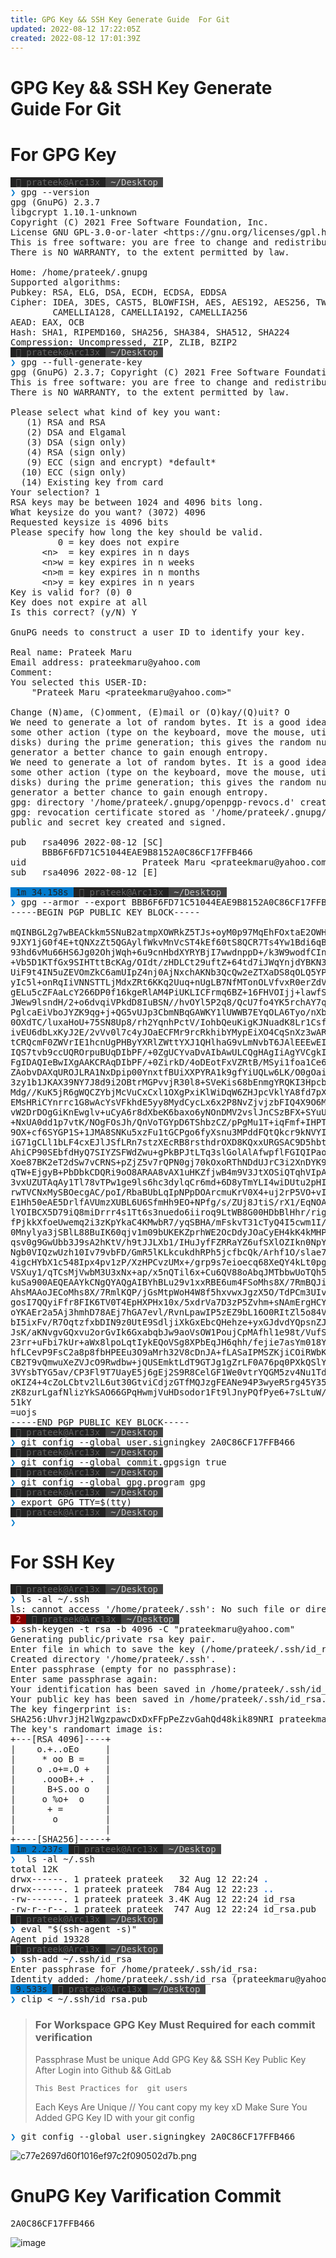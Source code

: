 ```yaml
---
title: GPG Key && SSH Key Generate Guide  For Git
updated: 2022-08-12 17:22:05Z
created: 2022-08-12 17:01:39Z
---
```

# GPG Key && SSH Key Generate Guide  For Git

# For GPG Key

<pre><span style="background-color:#222222"><font color="#666666">  prateek@Arc13x </font></span><span style="background-color:#444444"><font color="#CCCCCC"> ~/Desktop </font></span>
<font color="#007ACC">❯ </font>gpg --version
gpg (GnuPG) 2.3.7
libgcrypt 1.10.1-unknown
Copyright (C) 2021 Free Software Foundation, Inc.
License GNU GPL-3.0-or-later &lt;https://gnu.org/licenses/gpl.html&gt;
This is free software: you are free to change and redistribute it.
There is NO WARRANTY, to the extent permitted by law.

Home: /home/prateek/.gnupg
Supported algorithms:
Pubkey: RSA, ELG, DSA, ECDH, ECDSA, EDDSA
Cipher: IDEA, 3DES, CAST5, BLOWFISH, AES, AES192, AES256, TWOFISH,
        CAMELLIA128, CAMELLIA192, CAMELLIA256
AEAD: EAX, OCB
Hash: SHA1, RIPEMD160, SHA256, SHA384, SHA512, SHA224
Compression: Uncompressed, ZIP, ZLIB, BZIP2
<span style="background-color:#222222"><font color="#666666">  prateek@Arc13x </font></span><span style="background-color:#444444"><font color="#CCCCCC"> ~/Desktop </font></span>
<font color="#007ACC">❯ </font>gpg --full-generate-key
gpg (GnuPG) 2.3.7; Copyright (C) 2021 Free Software Foundation, Inc.
This is free software: you are free to change and redistribute it.
There is NO WARRANTY, to the extent permitted by law.

Please select what kind of key you want:
   (1) RSA and RSA
   (2) DSA and Elgamal
   (3) DSA (sign only)
   (4) RSA (sign only)
   (9) ECC (sign and encrypt) *default*
  (10) ECC (sign only)
  (14) Existing key from card
Your selection? 1
RSA keys may be between 1024 and 4096 bits long.
What keysize do you want? (3072) 4096
Requested keysize is 4096 bits
Please specify how long the key should be valid.
         0 = key does not expire
      &lt;n&gt;  = key expires in n days
      &lt;n&gt;w = key expires in n weeks
      &lt;n&gt;m = key expires in n months
      &lt;n&gt;y = key expires in n years
Key is valid for? (0) 0
Key does not expire at all
Is this correct? (y/N) Y

GnuPG needs to construct a user ID to identify your key.

Real name: Prateek Maru
Email address: prateekmaru@yahoo.com
Comment: 
You selected this USER-ID:
    &quot;Prateek Maru &lt;prateekmaru@yahoo.com&gt;&quot;

Change (N)ame, (C)omment, (E)mail or (O)kay/(Q)uit? O
We need to generate a lot of random bytes. It is a good idea to perform
some other action (type on the keyboard, move the mouse, utilize the
disks) during the prime generation; this gives the random number
generator a better chance to gain enough entropy.
We need to generate a lot of random bytes. It is a good idea to perform
some other action (type on the keyboard, move the mouse, utilize the
disks) during the prime generation; this gives the random number
generator a better chance to gain enough entropy.
gpg: directory &apos;/home/prateek/.gnupg/openpgp-revocs.d&apos; created
gpg: revocation certificate stored as &apos;/home/prateek/.gnupg/openpgp-revocs.d/BBB6F6FD71C51044EAE9B8152A0C86CF17FFB466.rev&apos;
public and secret key created and signed.

pub   rsa4096 2022-08-12 [SC]
      BBB6F6FD71C51044EAE9B8152A0C86CF17FFB466
uid                      Prateek Maru &lt;prateekmaru@yahoo.com&gt;
sub   rsa4096 2022-08-12 [E]

<span style="background-color:#007ACC"><font color="#222222"> 1m 34.158s </font></span><span style="background-color:#222222"><font color="#666666">  prateek@Arc13x </font></span><span style="background-color:#444444"><font color="#CCCCCC"> ~/Desktop </font></span>
<font color="#007ACC">❯ </font>gpg --armor --export BBB6F6FD71C51044EAE9B8152A0C86CF17FFB466
-----BEGIN PGP PUBLIC KEY BLOCK-----

mQINBGL2g7wBEACkkm5SNuB2atmpXOWRkZ5TJs+oyM0p97MqEhFOxtaE2OWHIWhi
9JXY1jG0f4E+tQNXzZt5QGAylfWkvMnVcST4kEf60tS8QCR7Ts4Yw1Bdi6qBRWzd
93hd6vMu66HS6Jg02OhjWqh+6u9cnHbdXYRYBjI7wwdnppD+/k3W9wodfCInWEHC
+Vb5D1KTfGx9SIHTttBcKAg/OIdt/zHDLCt29uftZ+64td7iJWqYnjdYBKN367Zr
UiF9t4IN5uZEVOmZkC6amUIpZ4nj0AjNxchAKNb3QcQw2eZTXaDS8qOLQ5YP0q93
yIc5l+onRqIiVNNSTTLjMdxZRt6KKq2Uuq+nUgLB7NfMTonOLVfvxR0erZdVsoJ3
gELu5cZFAaLcY266DP0f16kgeRlAM4PiUKLICFrmq6BZ+16FHVOIjj+lawfSBSSv
JWew9lsndH/2+o6dvqiVPkdD8IuBSN//hvOYl5P2q8/QcU7fo4YK5rchAY7q4L7m
PglcaEiVboJYZK9qg+j+QG5vUJp3CbmNBqGAWKY1lUWWB7EYqOLA6Tyo/nXbKloo
0OXdTC/luxaHoU+75SN8Up8/rh2YqnhPctV/IohbQeuKigKJNuadK8Lr1CsfOB15
ivEU6dbLxKyJ2E/2vVv0l7c4yJOaECFMr9rcRkhibYMypEiXO4CqSnXz3wARAQAB
tCRQcmF0ZWVrIE1hcnUgPHByYXRlZWttYXJ1QHlhaG9vLmNvbT6JAlEEEwEIADsW
IQS7tvb9ccUQROrpuBUqDIbPF/+0ZgUCYvaDvAIbAwULCQgHAgIiAgYVCgkICwIE
FgIDAQIeBwIXgAAKCRAqDIbPF/+0ZirkD/4oDEotFxVZRtB/MSyi1foa1Ce6DXnu
ZAobvDAXqUROJLRA1NxDpip00YnxtfBUiXXPYRA1k9gfYiUQLw6LK/O0gOaiDqZq
3zy1b1JKAX39NY7J8d9i2OBtrMGPvvjR30l8+SVeKis68bEnmgYRQKI3HpcbbC8e
Mdg//KuK5jR6gWQCZYbjMcVuCxCxl1OXgPxiKlWiDqW6ZHJpcVklYA8fd7pX0CVX
EMsHRiCYnrrc1G8wAcYsVFkhdE5yy8MydCycLx6x2P8NvZjvjzbFIQ4X9O6MAlXo
vW2DrDOgGiKnEwglv+uCyA6r8dXbeK6baxo6yNOnDMV2vslJnCSzBFX+SYuUg+gJ
+NxUA0dd1p7vtK/NOgFOsJh/QnVoTGYpD6TShbzCZ/pPgMu1T+iqFmf+IHPTawiV
9OX+cf6SYGP1S+1JMA8SNKu5xzFu1tGCPgo6fyXsnu3MPddFQtQkcr9kNVYIx6iQ
iG71gCLl1bLF4cxEJlJSfLRn7stzXEcRB8rsthdrOXD8KQxxURGSAC9D5hbtYC1n
AhiCP90SEbfdHyQ7SIYZSFWdZwu+gPkBPJtLTq3slGolAlAfwpflFGIQIPaohfRC
Xoe87BK2eT2dSw7vCRNS+pZjZ5v7rQPN0gj70kOxoRThNDdUJrC3i2XnDYK9jEGt
qTW+EjgyB+PbDbkCDQRi9oO8ARAA8vAX1uHKZfjwB4m9V3JtXOSiQTqhVIpARZ8o
3vxUZUTAqAy1Tl78vTPw1ge9ls6hc3dylqCr6md+6D8yTmYLI4wiDUtu2pHIR76C
rwTVCNxMySBOecgAC/poI/RbaBUbLqIpNPpDOArcmuKrV0X4+uj2rP5VO+vI3Gw2
E1Hh50eAE5DrlfAVUmzXUBL6U6SfmHh9EO+NPfg/s/ZUj8JtiS/rX1/EqNOA0SI3
lYOIBCX5D79iQ8miDrrr4s1Tt6s3nuedo6iiroq9LtWB8G00HDbBlHhr/rig4lEb
fPjkkXfoeUwemq2i3zKpYkaC4KMwbR7/yqSBHA/mFskvT31cTyQ4I5cwm1I/sNJI
0Mnylya3jSBlL88BuIK60qjv1m09bUKEKZprhWE2OcDdyJOaCyEH4kK4kMHPedZm
qsv0g9GwUbb3J9sA2hKtV/h9tJJLXb1/IHuJyfFZRRaYZ6ufSXlOZIkn0NpYHo09
Ngb0VIQzwUzh10Iv79vbFD/GmR5lKLkcukdhRPh5jcfbcQk/Arhf1O/slae7nNI0
4igcHYbX1c548Ipx4pv1zP/XzHPCvzUMx+/grp9s7eioecq68XeQY4kLt0pgoeJn
VSXuy1/qTCsMjVwbM3U3xNx+ap/x5nQTil6x+Cu6QV88oAbqJMTbbwUoTQh5jmUi
kuSa900AEQEAAYkCNgQYAQgAIBYhBLu29v1xxRBE6um4FSoMhs8X/7RmBQJi9oO8
AhsMAAoJECoMhs8X/7RmlKQP/jGsMtpWoH4W8f5hxvwxJgzX5O/TdPCm3UIvQScE
gosI7QQyiFfr8FIK6TV0T4EpHXPHx10x/5xdrVa7D3zP5Zvhm+sNAmErgHCYmUdc
oYKAEr2a5Aj3hmhD78AEj7hGA7evl/RvnLpawIP5zEZ9bL16O0RItZl5o84VCdwR
bI5ixFv/R7OqtzfxbDIN9z0UtE9SdljiXkGxEbcQHehze+yxGJdvdYQpsnZJO1ED
JsK/aKNvgvGQxvu2orGvIk6GxabqbJw9aoVsOW1PoujCpMAfhl1e98t/VufSUkwn
23rr+uFbi7kUr+aWx8lpoLqtIykEQoVSg8XPbEqJH6qhh/fejie7asYm018YnD6s
hfLCevP9FsC2a8p8fbHPEEu3O9aMrh32V8cDnJA+fLASaIPMSZKjiCOiRWbKdi01
CB2T9vQmwuXeZVJcO9Rwdbw+jQUSEmktLdT9GTJg1gZrLF0A76pq0PXkQSlYRPq/
3VYsbTYG5av/CP3Fl9T7UayE5j6gEj2S9R8CelGF1We0vtrYQGM5zv4Nu1TdLuVR
oKIZ4+4cZoLCbtv2lL6ut30GtviCdjzGTfMQJzgFEANe94P3wyeR5rg45Y35Qzsf
zK8zurLgafNlizYkSAO66GPqHwmjVuHDsodor1Ft9lJnyPQfPye6+7sLtuW/zcsY
51kY
=uojs
-----END PGP PUBLIC KEY BLOCK-----
<span style="background-color:#222222"><font color="#666666">  prateek@Arc13x </font></span><span style="background-color:#444444"><font color="#CCCCCC"> ~/Desktop </font></span>
<font color="#007ACC">❯ </font>git config --global user.signingkey 2A0C86CF17FFB466
<span style="background-color:#222222"><font color="#666666">  prateek@Arc13x </font></span><span style="background-color:#444444"><font color="#CCCCCC"> ~/Desktop </font></span>
<font color="#007ACC">❯ </font>git config --global commit.gpgsign true
<span style="background-color:#222222"><font color="#666666">  prateek@Arc13x </font></span><span style="background-color:#444444"><font color="#CCCCCC"> ~/Desktop </font></span>
<font color="#007ACC">❯ </font>git config --global gpg.program gpg
<span style="background-color:#222222"><font color="#666666">  prateek@Arc13x </font></span><span style="background-color:#444444"><font color="#CCCCCC"> ~/Desktop </font></span>
<font color="#007ACC">❯ </font>export GPG_TTY=$(tty)
<span style="background-color:#222222"><font color="#666666">  prateek@Arc13x </font></span><span style="background-color:#444444"><font color="#CCCCCC"> ~/Desktop </font></span>
<font color="#007ACC">❯ </font></pre>

# For SSH Key

<pre><span style="background-color:#222222"><font color="#666666">  prateek@Arc13x </font></span><span style="background-color:#444444"><font color="#CCCCCC"> ~/Desktop </font></span>
<font color="#007ACC">❯ </font>ls -al ~/.ssh 
ls: cannot access &apos;/home/prateek/.ssh&apos;: No such file or directory
<span style="background-color:#880000"><font color="#FF8888"> 2 </font></span><span style="background-color:#222222"><font color="#666666">  prateek@Arc13x </font></span><span style="background-color:#444444"><font color="#CCCCCC"> ~/Desktop </font></span>
<font color="#007ACC">❯ </font>ssh-keygen -t rsa -b 4096 -C &quot;prateekmaru@yahoo.com&quot;  
Generating public/private rsa key pair.
Enter file in which to save the key (/home/prateek/.ssh/id_rsa): 
Created directory &apos;/home/prateek/.ssh&apos;.
Enter passphrase (empty for no passphrase): 
Enter same passphrase again: 
Your identification has been saved in /home/prateek/.ssh/id_rsa
Your public key has been saved in /home/prateek/.ssh/id_rsa.pub
The key fingerprint is:
SHA256:UhvrJjH2lWgzpawcDxDxFFpPeZzvGahQd48kik89NRI prateekmaru@yahoo.com
The key&apos;s randomart image is:
+---[RSA 4096]----+
|    o.+..oEo     |
|     * oo B =    |
|    o .o+=.O +   |
|     .oooB+.+ .  |
|      B+S.oo o   |
|     o %o+  o    |
|      + =        |
|       o         |
|                 |
+----[SHA256]-----+
<span style="background-color:#007ACC"><font color="#222222"> 1m 2.237s </font></span><span style="background-color:#222222"><font color="#666666">  prateek@Arc13x </font></span><span style="background-color:#444444"><font color="#CCCCCC"> ~/Desktop </font></span>
<font color="#007ACC">❯ </font> ls -al ~/.ssh        
total 12K
drwx------. 1 prateek prateek   32 Aug 12 22:24 <font color="#2A7BDE"><b>.</b></font>
drwx------. 1 prateek prateek  784 Aug 12 22:23 <font color="#2A7BDE"><b>..</b></font>
-rw-------. 1 prateek prateek 3.4K Aug 12 22:24 id_rsa
-rw-r--r--. 1 prateek prateek  747 Aug 12 22:24 id_rsa.pub
<span style="background-color:#222222"><font color="#666666">  prateek@Arc13x </font></span><span style="background-color:#444444"><font color="#CCCCCC"> ~/Desktop </font></span>
<font color="#007ACC">❯ </font>eval &quot;$(ssh-agent -s)&quot;
Agent pid 19328
<span style="background-color:#222222"><font color="#666666">  prateek@Arc13x </font></span><span style="background-color:#444444"><font color="#CCCCCC"> ~/Desktop </font></span>
<font color="#007ACC">❯ </font>ssh-add ~/.ssh/id_rsa 
Enter passphrase for /home/prateek/.ssh/id_rsa: 
Identity added: /home/prateek/.ssh/id_rsa (prateekmaru@yahoo.com)
<span style="background-color:#007ACC"><font color="#222222"> 9.533s </font></span><span style="background-color:#222222"><font color="#666666">  prateek@Arc13x </font></span><span style="background-color:#444444"><font color="#CCCCCC"> ~/Desktop </font></span>
<font color="#007ACC">❯ </font>clip &lt; ~/.ssh/id_rsa.pub
</pre>

> ### For Workspace GPG Key Must Required for each commit verification
> 
> Passphrase Must be unique
> Add GPG Key && SSH Key Public Key After Login into Github && GitLab
> 
> `This Best Practices for  git users`
> 
> Each Keys Are Unique // You cant copy my key xD
> Make Sure You Added GPG Key ID with your git config 
<pre><font color="#007ACC">❯ </font>git config --global user.signingkey 2A0C86CF17FFB466
</pre>

![c77e2697d60f1016ef97c2f090502d7b.png](/_resources/c77e2697d60f1016ef97c2f090502d7b.png)

#  GnuPG Key Varification Commit
<pre>2A0C86CF17FFB466</pre>
![image](https://user-images.githubusercontent.com/47496067/184414587-aab67153-e23a-43ec-8e71-1cc10435d31a.png)

